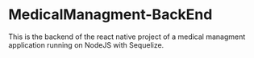 # MedicalManagment-BackEnd
This is the backend of the react native project of a medical managment application running on NodeJS with Sequelize.
